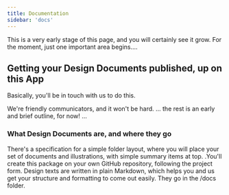 ```yaml
---
title: Documentation
sidebar: 'docs'
---
```

<!-- # Documentation -->
 This is a very early stage of this page, and you will certainly see it grow. For the moment, just one important area begins....

## Getting your Design Documents published, up on this App


Basically, you'll be in touch with us to do this. 

We're friendly communicators, and it won't be hard.
... the rest is an early and brief outline, for now! ...

### What Design Documents are, and where they go

There's a specification for a simple folder layout, where you will place your set of documents and illustrations, with simple summary items at top. .You'll create this package on your own GitHub repository, following the project form. Design texts are written in plain Markdown, which helps you and us get your structure and formatting to come out easily. They go in the /docs folder.